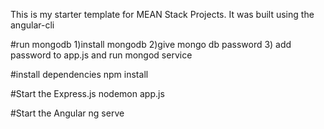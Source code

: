 This is my starter template for MEAN Stack Projects. 
It was built using the angular-cli

#run mongodb
1)install mongodb
2)give mongo db password
3) add password to app.js and run mongod service

#install dependencies
npm install

#Start the Express.js
nodemon app.js

#Start the Angular
ng serve 
